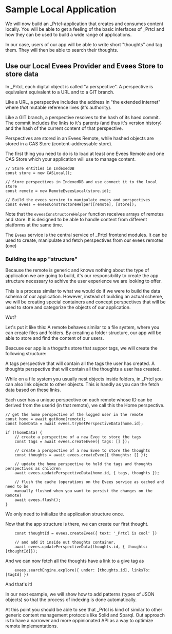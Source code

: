 # Sample Local Application

We will now build an \_Prtcl-application that creates and consumes content locally. You will be able to get a feeling of the basic inferfaces of \_Prtcl and how they can be used to build a wide range of applications.

In our case, users of our app will be able to write short "thoughts" and tag them. They will then be able to search their thoughts.

## Use our Local Evees Provider and Evees Store to store data

In \_Prtcl, each digital object is called "a perspective". A perspective is equivalent equivalent to a URL and to a GIT branch.

Like a URL, a perspective includes the address in "the extended internet" where _that_ mutable reference lives (it's authority).

Like a GIT branch, a perspective resolves to the hash of its haed commit. The commit includes the links to it's parents (and thus it's version history) and the hash of the current content of that perspective.

Perspectives are stored in an Evees Remote, while hashed objects are stored in a CAS Store (content-addressable store).

The first thing you need to do is to load at least one Evees Remote and one CAS Store which your application will use to manage content.

```
// Store entities in IndexedDB
const store = new CASLocal();

// Store perspectives in IndexedDB and use connect it to the local store
const remote = new RemoteEveesLocal(store.id);

// Build the evees service to manipulate evees and perspectives
const evees = eveesConstructoreHelper([remote], [store]);
```

Note that the `eveesConstructoreHelper` function receives arrays of remotes and store. It is designed to be able to handle content from different platforms at the same time.

The `Evees` service is the central service of \_Prtcl frontend modules. It can be used to create, manipulate and fetch perspectives from our evees remotes (one)

### Building the app "structure"

Because the remote is generic and knows nothing about the type of application we are going to build, it's our responsibility to create the app structure necessary to achive the user experience we are looking to offer.

This is a process similar to what we would do if we were to build the data schema of our application. However, instead of building an actual scheme, we will be creating special containers and concept perspectives that will be used to store and categorize the objects of our application.

Wut?

Let's put it like this: A remote behaves similar to a file system, where you can create files and folders. By creating a folder structure, our app will be able to store and find the content of our users.

Beacuse our app is a thoguths store that suppor tags, we will create the following structure:

A tags perspective that will contain all the tags the user has created.
A thoughts perspective that will contain all the thoughts a user has created.

While on a file system you usually nest objects inside folders, in \_Prtcl you can also link objects to other objects. This is handly as you can the fetch data based on these links.

Each user has a unique perspective on each remote whose ID can be derived from the userid (in that remote), we call this the Home perspective.

```
// get the home perspective of the logged user in the remote
const home = await getHome(remote);
const homeData = await evees.tryGetPerspectiveData(home.id);

if (!homeData) {
    // create a perspective of a new Evee to store the tags
    const tags = await evees.createEvee({ tags: [] });

    // create a perspective of a new Evee to store the thoughts
    const thoughts = await evees.createEvee({ thoughts: [] });

    // update the home perspective to hold the tags and thoughts perspectives as children
    await evees.updatePerspectiveData(home.id, { tags, thoughts });

    // flush the cache (operations on the Evees service as cached and need to be
    manually flushed when you want to persist the changes on the Remote)
    await evees.flush();
}
```

We only need to initialize the application structure once.

Now that the app structure is there, we can create our first thought.

```
    const thoughtId = evees.createEvee({ text: '_Prtcl is cool' })

    // and add it inside out thoughts container.
    await evees.updatePerspectiveData(thoughts.id, { thoughts: [thoughtId]});
```

And we can now fetch all the thoughts have a link to a give tag as

```
    evees.searchEngine.explore({ under: [thoughts.id], linksTo: [tagId] })
```

And that's it!

In our next example, we will show how to add patterns (types of JSON objects) so that the process of indexing is done automatically.

At this point you should be able to see that \_Prtcl is kind of similar to other generic content management protocols like Solid and Sparql. Out approach is to have a narrower and more oppinionated API as a way to optimize remote implementations.
